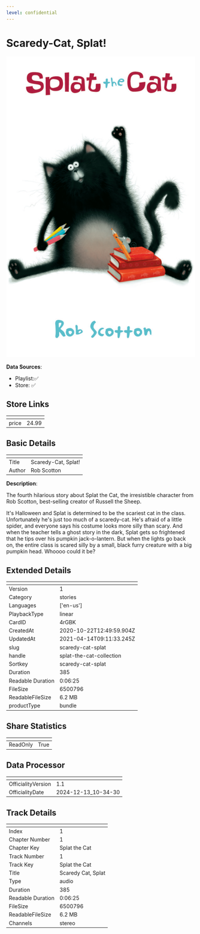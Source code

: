 ```yaml
---
level: confidential
---
```

# Scaredy-Cat, Splat!

![card_[4rGBK].png](../../img/cards/card_[4rGBK].png)

**Data Sources**: 

- Playlist:✅
- Store: ✅


## Store Links

| <!-- --> | <!-- --> |
| - | - |
| price | 24.99 |


## Basic Details

| <!-- --> | <!-- --> |
| - | - |
| Title | Scaredy-Cat, Splat! |
| Author | Rob Scotton |

**Description**:

The fourth hilarious story about Splat the Cat, the irresistible character from Rob Scotton, best-selling creator of Russell the Sheep.

It's Halloween and Splat is determined to be the scariest cat in the class. Unfortunately he's just too much of a scaredy-cat. He's afraid of a little spider, and everyone says his costume looks more silly than scary. And when the teacher tells a ghost story in the dark, Splat gets so frightened that he tips over his pumpkin jack-o-lantern. But when the lights go back on, the entire class is scared silly by a small, black furry creature with a big pumpkin head. Whoooo could it be?


## Extended Details

| <!-- --> | <!-- --> |
| - | - |
| Version | 1 |
| Category | stories |
| Languages | ['en-us'] |
| PlaybackType | linear |
| CardID | 4rGBK |
| CreatedAt | 2020-10-22T12:49:59.904Z |
| UpdatedAt | 2021-04-14T09:11:33.245Z |
| slug | scaredy-cat-splat |
| handle | splat-the-cat-collection |
| Sortkey | scaredy-cat-splat |
| Duration | 385 |
| Readable Duration | 0:06:25 |
| FileSize | 6500796 |
| ReadableFileSize | 6.2 MB |
| productType | bundle |


## Share Statistics

| <!-- --> | <!-- --> |
| - | - |
| ReadOnly | True |


## Data Processor

| <!-- --> | <!-- --> |
| - | - |
| OfficialityVersion | 1.1
| OfficialityDate | 2024-12-13_10-34-30


## Track Details

| <!-- --> | <!-- --> |
| - | - |
| Index | 1 |
| Chapter Number | 1 |
| Chapter Key | Splat the Cat |
| Track Number | 1 |
| Track Key | Splat the Cat |
| Title | Scaredy Cat, Splat |
| Type | audio |
| Duration | 385 |
| Readable Duration | 0:06:25 |
| FileSize | 6500796 |
| ReadableFileSize | 6.2 MB |
| Channels | stereo |

